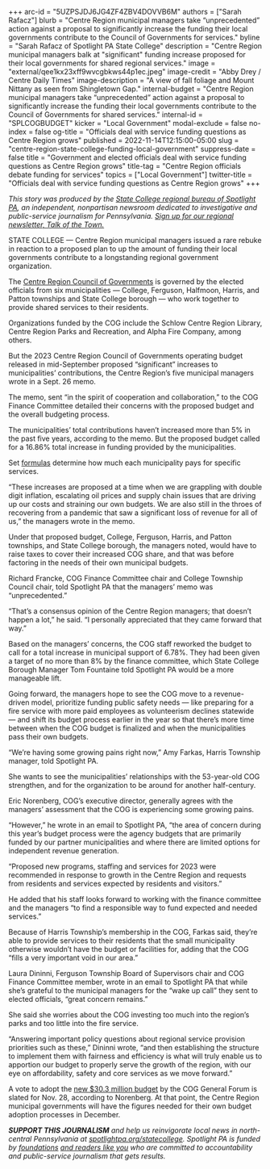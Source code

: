 +++
arc-id = "5UZPSJDJ6JG4ZF4ZBV4DOVVB6M"
authors = ["Sarah Rafacz"]
blurb = "Centre Region municipal managers take “unprecedented” action against a proposal to significantly increase the funding their local governments contribute to the Council of Governments for services."
byline = "Sarah Rafacz of Spotlight PA State College"
description = "Centre Region municipal managers balk at \"significant\" funding increase proposed for their local governments for shared regional services."
image = "external/qee1kx23xff9wvcgbkws44p1ec.jpeg"
image-credit = "Abby Drey / Centre Daily Times"
image-description = "A view of fall foliage and Mount Nittany as seen from Shingletown Gap."
internal-budget = "Centre Region municipal managers take “unprecedented” action against a proposal to significantly increase the funding their local governments contribute to the Council of Governments for shared services."
internal-id = "SPLCOGBUDGET"
kicker = "Local Government"
modal-exclude = false
no-index = false
og-title = "Officials deal with service funding questions as Centre Region grows"
published = 2022-11-14T12:15:00-05:00
slug = "centre-region-state-college-funding-local-government"
suppress-date = false
title = "Government and elected officials deal with service funding questions as Centre Region grows"
title-tag = "Centre Region officials debate funding for services"
topics = ["Local Government"]
twitter-title = "Officials deal with service funding questions as Centre Region grows"
+++

<i>This story was produced by the </i><a href="https://www.spotlightpa.org/statecollege"><i>State College regional bureau of Spotlight PA</i></a><i>, an independent, nonpartisan newsroom dedicated to investigative and public-service journalism for Pennsylvania. </i><a href="https://www.spotlightpa.org/newsletters/talkofthetown"><i>Sign up for our regional newsletter, Talk of the Town.</i></a>

STATE COLLEGE — Centre Region municipal managers issued a rare rebuke in reaction to a proposed plan to up the amount of funding their local governments contribute to a longstanding regional government organization.

The <a href="https://www.crcog.net/index.asp?SEC=DAE0D15A-3683-438E-B6B5-2BDE0A86266C">Centre Region Council of Governments</a> is governed by the elected officials from six municipalities — College, Ferguson, Halfmoon, Harris, and Patton townships and State College borough — who work together to provide shared services to their residents.

Organizations funded by the COG include the Schlow Centre Region Library, Centre Region Parks and Recreation, and Alpha Fire Company, among others.

But the 2023 Centre Region Council of Governments operating budget released in mid-September proposed “significant” increases to municipalities’ contributions, the Centre Region’s five municipal managers wrote in a Sept. 26 memo.

<script src="https://www.spotlightpa.org/embed.js" async></script><div data-spl-embed-version="1" data-spl-src="https://www.spotlightpa.org/embeds/newsletter/?cta=Sign%20up%20for%20our%20new%20regional%20newsletter%2C%20%3Cb%3ETalk%20of%20the%20Town%3C%2Fb%3E%2C%20and%20get%20all%20the%20news%20and%20notes%20from%20State%20College%20and%20north-central%20PA.&button=Sign%20Up%20Now&preselect=state_college&eyebrow=DON'T%20MISS%20A%20BEAT"></div>

The memo, sent “in the spirit of cooperation and collaboration,” to the COG Finance Committee detailed their concerns with the proposed budget and the overall budgeting process.

The municipalities’ total contributions haven’t increased more than 5% in the past five years, according to the memo. But the proposed budget called for a 16.86% total increase in funding provided by the municipalities.

Set <a href="https://www.crcog.net/vertical/sites/%7B6AD7E2DC-ECE4-41CD-B8E1-BAC6A6336348%7D/uploads/5-25-2021_-_COG_Formula_Calculations(1).pdf">formulas</a> determine how much each municipality pays for specific services.

“These increases are proposed at a time when we are grappling with double digit inflation, escalating oil prices and supply chain issues that are driving up our costs and straining our own budgets. We are also still in the throes of recovering from a pandemic that saw a significant loss of revenue for all of us,” the managers wrote in the memo.

Under that proposed budget, College, Ferguson, Harris, and Patton townships, and State College borough, the managers noted, would have to raise taxes to cover their increased COG share, and that was before factoring in the needs of their own municipal budgets.

Richard Francke, COG Finance Committee chair and College Township Council chair, told Spotlight PA that the managers’ memo was “unprecedented.”

“That’s a consensus opinion of the Centre Region managers; that doesn’t happen a lot,” he said. “I personally appreciated that they came forward that way.”

Based on the managers’ concerns, the COG staff reworked the budget to call for a total increase in municipal support of 6.78%. They had been given a target of no more than 8% by the finance committee, which State College Borough Manager Tom Fountaine told Spotlight PA would be a more manageable lift.

Going forward, the managers hope to see the COG move to a revenue-driven model, prioritize funding public safety needs — like preparing for a fire service with more paid employees as volunteerism declines statewide — and shift its budget process earlier in the year so that there’s more time between when the COG budget is finalized and when the municipalities pass their own budgets.

“We’re having some growing pains right now,” Amy Farkas, Harris Township manager, told Spotlight PA.

She wants to see the municipalities’ relationships with the 53-year-old COG strengthen, and for the organization to be around for another half-century.

Eric Norenberg, COG’s executive director, generally agrees with the managers’ assessment that the COG is experiencing some growing pains.

“However,” he wrote in an email to Spotlight PA, “the area of concern during this year’s budget process were the agency budgets that are primarily funded by our partner municipalities and where there are limited options for independent revenue generation.

“Proposed new programs, staffing and services for 2023 were recommended in response to growth in the Centre Region and requests from residents and services expected by residents and visitors.”

He added that his staff looks forward to working with the finance committee and the managers “to find a responsible way to fund expected and needed services.”

Because of Harris Township’s membership in the COG, Farkas said, they’re able to provide services to their residents that the small municipality otherwise wouldn’t have the budget or facilities for, adding that the COG “fills a very important void in our area.”

Laura Dininni, Ferguson Township Board of Supervisors chair and COG Finance Committee member, wrote in an email to Spotlight PA that while she’s grateful to the municipal managers for the “wake up call” they sent to elected officials, “great concern remains.”

She said she worries about the COG investing too much into the region’s parks and too little into the fire service.

<script src="https://www.spotlightpa.org/embed.js" async></script><div data-spl-embed-version="1" data-spl-src="https://www.spotlightpa.org/embeds/donate/?eyebrow_text=SUPPORT%20SPOTLIGHT%20PA&cta_text=YES%2C%20I%20WANT%20TO%20CONTRIBUTE&teaser_text=The%20future%20of%20Spotlight%20PA%20depends%20on%20your%20support.%20Make%20a%20tax-deductible%20gift%20now%20to%20ensure%20this%20vital%20journalism%20can%20continue%20in%202023.%20As%20a%20special%20bonus%2C%20%3Cb%3Eall%20gifts%20will%20be%20DOUBLED."></div>

“Answering important policy questions about regional service provision priorities such as these,” Dininni wrote, “and then establishing the structure to implement them with fairness and efficiency is what will truly enable us to apportion our budget to properly serve the growth of the region, with our eye on affordability, safety and core services as we move forward.”

A vote to adopt the <a href="https://www.crcog.net/vertical/sites/%7B6AD7E2DC-ECE4-41CD-B8E1-BAC6A6336348%7D/uploads/2023_Draft_Detailed_Budget_-_To_Summary_Budget.pdf">new $30.3 million budget</a> by the COG General Forum is slated for Nov. 28, according to Norenberg. At that point, the Centre Region municipal governments will have the figures needed for their own budget adoption processes in December.

<i><b>SUPPORT THIS JOURNALISM</b></i><i> and help us reinvigorate local news in north-central Pennsylvania at </i><a href="https://spotlightpa.fundjournalism.org/donate?campaign=701Dn000000Ygq1IAC&utm_source=www.spotlightpa.org&utm_medium=statecollege:section&utm_campaign=statecollege:main"><i>spotlightpa.org/statecollege</i></a><i>. Spotlight PA is funded by </i><a href="https://www.spotlightpa.org/support"><i>foundations</i></a><i> </i><a href="https://www.spotlightpa.org/support"><i>and readers like you</i></a><i> who are committed to accountability and public-service journalism that gets results.</i>
